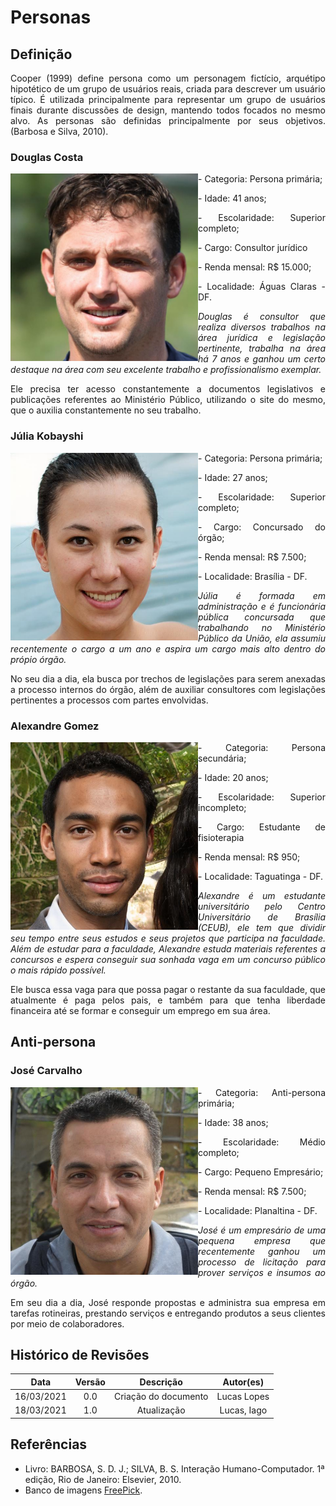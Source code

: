 # Personas

## Definição
<p align = "justify">Cooper (1999) define persona como um personagem fictício, arquétipo hipotético de um grupo de usuários reais, criada para descrever um usuário típico. É utilizada principalmente para representar um grupo de usuários finais durante  discussões de design, mantendo todos focados no mesmo alvo. As personas são definidas principalmente por seus objetivos. (Barbosa e Silva, 2010).</p>




### **Douglas Costa**
<div class="toolgrid">
	<div>
        <img align=left width="300" src="../assets/personas/douglas.jpg">
    </div>
    <div>
        <p align = "justify"> - Categoria: Persona primária;</p>
        <p align = "justify"> - Idade: 41 anos;</p>
        <p align = "justify"> - Escolaridade: Superior completo;</p>
        <p align = "justify"> - Cargo: Consultor jurídico</p>
        <p align = "justify"> - Renda mensal: R$ 15.000;</p>
        <p align = "justify"> - Localidade: Águas Claras - DF.</p>
    </div>
    <p align = "justify"><em>
    Douglas é consultor que realiza diversos trabalhos na área jurídica e legislação pertinente, trabalha na área há 7 anos e ganhou um certo destaque na área com seu excelente trabalho e profissionalismo exemplar.</em>
    </p>
    <p align = "justify">
    Ele precisa ter acesso constantemente a documentos legislativos e publicações referentes ao Ministério Público, utilizando o site do mesmo, que o auxilia constantemente no seu trabalho.
    </p>
</div>


### **Júlia Kobayshi**
<div class="toolgrid">
	<div>
        <img align=left width="300" src="../assets/personas/julia.jpg">
    </div>
    <div>
        <p align = "justify"> - Categoria: Persona primária;</p>
        <p align = "justify"> - Idade: 27 anos;</p>
        <p align = "justify"> - Escolaridade: Superior completo;</p>
        <p align = "justify"> - Cargo: Concursado do órgão;</p>
        <p align = "justify"> - Renda mensal: R$ 7.500;</p>
        <p align = "justify"> - Localidade: Brasília - DF.</p>
    </div>
    <p align = "justify"><em>
    Júlia é formada em administração e é funcionária pública concursada que trabalhando no Ministério Público da União, ela assumiu recentemente o cargo a um ano e aspira um cargo mais alto dentro do própio órgão.</em>
    </p>
    <p align = "justify">
    No seu dia a dia, ela busca por trechos de legislações para serem anexadas a processo internos do órgão, além de auxiliar consultores com legislações pertinentes a processos com partes envolvidas.
    </p>
</div>

### **Alexandre Gomez**
<div class="toolgrid">
	<div>
        <img align=left width="300" src="../assets/personas/alexandre.jpg">
    </div>
    <div>
        <p align = "justify"> - Categoria: Persona secundária;</p>
        <p align = "justify"> - Idade: 20 anos;</p>
        <p align = "justify"> - Escolaridade: Superior incompleto;</p>
        <p align = "justify"> - Cargo: Estudante de fisioterapia</p>
        <p align = "justify"> - Renda mensal: R$ 950;</p>
        <p align = "justify"> - Localidade: Taguatinga - DF.</p>
    </div>
    <p align = "justify"><em>
   Alexandre é um estudante universitário pelo Centro Universitário de Brasília (CEUB), ele tem que dividir seu tempo entre seus estudos e seus projetos que participa na faculdade. Além de estudar para a faculdade, Alexandre estuda materiais referentes a concursos e espera conseguir sua sonhada vaga em um concurso público o mais rápido possível.</em>
    </p>
    <p align = "justify">
    Ele busca essa vaga para que possa pagar o restante da sua faculdade, que atualmente é paga pelos pais, e também para que tenha liberdade financeira até se formar e conseguir um emprego em sua área.
    </p>
</div>

## Anti-persona

### **José Carvalho**
<div class="toolgrid">
	<div>
        <img align=left width="300" src="../assets/personas/jose.jpg">
    </div>
    <div>
        <p align = "justify"> - Categoria: Anti-persona primária;</p>
        <p align = "justify"> - Idade: 38 anos;</p>
        <p align = "justify"> - Escolaridade: Médio completo;</p>
        <p align = "justify"> - Cargo: Pequeno Empresário;</p>
        <p align = "justify"> - Renda mensal: R$ 7.500;</p>
        <p align = "justify"> - Localidade: Planaltina - DF.</p>
    </div>
    <p align = "justify"><em>
    José é um empresário de uma pequena empresa que recentemente ganhou um processo de licitação para prover serviços e insumos ao órgão.</em>
    </p>
    <p align = "justify">
    Em seu dia a dia, José responde propostas  e administra sua empresa em tarefas rotineiras,  prestando serviços e entregando produtos a seus clientes  por meio de colaboradores.
    </p>
</div>





## Histórico de Revisões 

| Data | Versão | Descrição | Autor(es) |
| :----: | :----: | :----: | :----: |
| 16/03/2021 | 0.0 | Criação do documento | Lucas Lopes
| 18/03/2021 | 1.0 | Atualização | Lucas, Iago |


## Referências

- Livro: BARBOSA, S. D. J.; SILVA, B. S. Interação Humano-Computador. 1ª edição, Rio de Janeiro: Elsevier, 2010.
- Banco de imagens <a href = "https://br.freepik.com/">FreePick</a>. 
